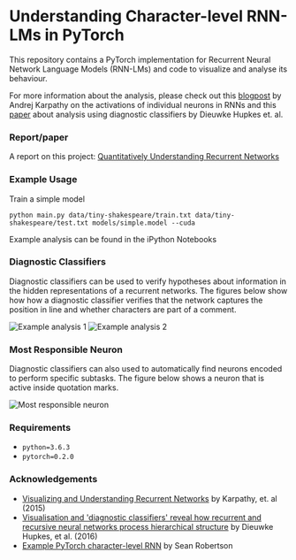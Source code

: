 # Understanding Character-level RNN-LMs in PyTorch

This repository contains a PyTorch implementation for Recurrent Neural Network Language Models (RNN-LMs) and code to visualize and analyse its behaviour.

For more information about the analysis, please check out this [blogpost](http://karpathy.github.io/2015/05/21/rnn-effectiveness/) by Andrej Karpathy on the activations of individual neurons in RNNs and this [paper](https://arxiv.org/abs/1711.10203) about analysis using diagnostic classifiers by Dieuwke Hupkes et. al.

### Report/paper

A report on this project: [Quantitatively Understanding Recurrent Networks](https://raw.githubusercontent.com/tychovdo/Char-RNN-Understanding/master/Quantitatively_understanding_recurrent_networks.pdf)

### Example Usage

Train a simple model

```
python main.py data/tiny-shakespeare/train.txt data/tiny-shakespeare/test.txt models/simple.model --cuda
```

Example analysis can be found in the iPython Notebooks

### Diagnostic Classifiers

Diagnostic classifiers can be used to verify hypotheses about information in the hidden representations of a recurrent networks.
The figures below show how how a diagnostic classifier verifies that the network captures the position in line and whether characters are part of a comment.

![Example analysis 1](https://raw.githubusercontent.com/tychovdo/char-rnn-visualization/master/plots/ex1.png)
![Example analysis 2](https://raw.githubusercontent.com/tychovdo/char-rnn-visualization/master/plots/ex2.png)

### Most Responsible Neuron

Diagnostic classifiers can also used to automatically find neurons encoded to perform specific subtasks.
The figure below shows a neuron that is active inside quotation marks.

![Most responsible neuron](https://raw.githubusercontent.com/tychovdo/char-rnn-visualization/master/plots/ex4.png)

### Requirements

- `python=3.6.3`
- `pytorch=0.2.0`

### Acknowledgements

- [Visualizing and Understanding Recurrent Networks](https://arxiv.org/abs/1506.02078) by Karpathy, et. al (2015)
- [Visualisation and 'diagnostic classifiers' reveal how recurrent and recursive neural networks process hierarchical structure](https://arxiv.org/abs/1711.10203) by Dieuwke Hupkes, et al. (2016)
- [Example PyTorch character-level RNN](https://github.com/spro/char-rnn.pytorch) by Sean Robertson
